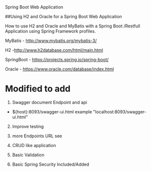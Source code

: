Spring Boot Web Application

##Using H2 and Oracle for a Spring Boot Web Application

How to use H2 and Oracle and MyBatis with a Spring Boot /Restfull Application using Spring Framework profiles. 

MyBatis - http://www.mybatis.org/mybatis-3/ 

H2 -http://www.h2database.com/html/main.html 

SpringBoot - https://projects.spring.io/spring-boot/ 

Oracle - https://www.oracle.com/database/index.html 

Modified to add 
===========================
1. Swagger  document Endpoint and api 
  - ${host}:8093/swagger-ui.html  example "localhost:8093/swagger-ui.html"
  
2. Improve testing 

3. more Endpoints URL  see

4. CRUD like application 

5. Basic Validation 

6. Basic Spring Security Included/Added